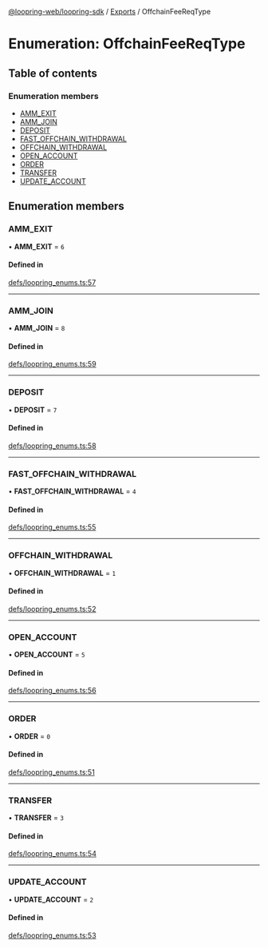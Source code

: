 [@loopring-web/loopring-sdk](../README.md) / [Exports](../modules.md) / OffchainFeeReqType

# Enumeration: OffchainFeeReqType

## Table of contents

### Enumeration members

- [AMM\_EXIT](OffchainFeeReqType.md#amm_exit)
- [AMM\_JOIN](OffchainFeeReqType.md#amm_join)
- [DEPOSIT](OffchainFeeReqType.md#deposit)
- [FAST\_OFFCHAIN\_WITHDRAWAL](OffchainFeeReqType.md#fast_offchain_withdrawal)
- [OFFCHAIN\_WITHDRAWAL](OffchainFeeReqType.md#offchain_withdrawal)
- [OPEN\_ACCOUNT](OffchainFeeReqType.md#open_account)
- [ORDER](OffchainFeeReqType.md#order)
- [TRANSFER](OffchainFeeReqType.md#transfer)
- [UPDATE\_ACCOUNT](OffchainFeeReqType.md#update_account)

## Enumeration members

### AMM\_EXIT

• **AMM\_EXIT** = `6`

#### Defined in

[defs/loopring_enums.ts:57](https://github.com/Loopring/loopring_sdk/blob/f91f904/src/defs/loopring_enums.ts#L57)

___

### AMM\_JOIN

• **AMM\_JOIN** = `8`

#### Defined in

[defs/loopring_enums.ts:59](https://github.com/Loopring/loopring_sdk/blob/f91f904/src/defs/loopring_enums.ts#L59)

___

### DEPOSIT

• **DEPOSIT** = `7`

#### Defined in

[defs/loopring_enums.ts:58](https://github.com/Loopring/loopring_sdk/blob/f91f904/src/defs/loopring_enums.ts#L58)

___

### FAST\_OFFCHAIN\_WITHDRAWAL

• **FAST\_OFFCHAIN\_WITHDRAWAL** = `4`

#### Defined in

[defs/loopring_enums.ts:55](https://github.com/Loopring/loopring_sdk/blob/f91f904/src/defs/loopring_enums.ts#L55)

___

### OFFCHAIN\_WITHDRAWAL

• **OFFCHAIN\_WITHDRAWAL** = `1`

#### Defined in

[defs/loopring_enums.ts:52](https://github.com/Loopring/loopring_sdk/blob/f91f904/src/defs/loopring_enums.ts#L52)

___

### OPEN\_ACCOUNT

• **OPEN\_ACCOUNT** = `5`

#### Defined in

[defs/loopring_enums.ts:56](https://github.com/Loopring/loopring_sdk/blob/f91f904/src/defs/loopring_enums.ts#L56)

___

### ORDER

• **ORDER** = `0`

#### Defined in

[defs/loopring_enums.ts:51](https://github.com/Loopring/loopring_sdk/blob/f91f904/src/defs/loopring_enums.ts#L51)

___

### TRANSFER

• **TRANSFER** = `3`

#### Defined in

[defs/loopring_enums.ts:54](https://github.com/Loopring/loopring_sdk/blob/f91f904/src/defs/loopring_enums.ts#L54)

___

### UPDATE\_ACCOUNT

• **UPDATE\_ACCOUNT** = `2`

#### Defined in

[defs/loopring_enums.ts:53](https://github.com/Loopring/loopring_sdk/blob/f91f904/src/defs/loopring_enums.ts#L53)
